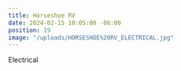 ```yaml
---
title: Horseshoe RV
date: 2024-02-15 10:05:00 -06:00
position: 19
image: "/uploads/HORSESHOE%20RV_ELECTRICAL.jpg"
---
```


Electrical